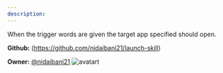```yaml
---
description: 
---
```

When the trigger words are given the target app specified should open.

**Github:** (https://github.com/nidaibani21/launch-skill)

**Owner:** [@nidaibani21](https://github.com/nidaibani21) ![avatart](https://avatars2.githubusercontent.com/u/25983676?v=4)

